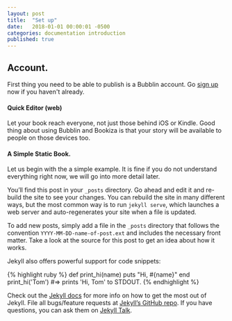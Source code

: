 ```yaml
---
layout: post
title:  "Set up"
date:   2018-01-01 00:00:01 -0500
categories: documentation introduction
published: true
---
```


## Account.

First thing you need to be able to publish is a Bubblin account. Go [sign up](https://bubblin.io/users/new) now if you haven't already.

#### Quick Editor (web)

Let your book reach everyone, not just those behind iOS or Kindle. Good thing about using Bubblin and Bookiza is that your story will be available to people on those devices too.

#### A Simple Static Book.

Let us begin with the a simple example. It is fine if you do not understand everything right now, we will go into more detail later.

You’ll find this post in your `_posts` directory. Go ahead and edit it and re-build the site to see your changes. You can rebuild the site in many different ways, but the most common way is to run `jekyll serve`, which launches a web server and auto-regenerates your site when a file is updated.

To add new posts, simply add a file in the `_posts` directory that follows the convention `YYYY-MM-DD-name-of-post.ext` and includes the necessary front matter. Take a look at the source for this post to get an idea about how it works.

Jekyll also offers powerful support for code snippets:

{% highlight ruby %}
def print_hi(name)
  puts "Hi, #{name}"
end
print_hi('Tom')
#=> prints 'Hi, Tom' to STDOUT.
{% endhighlight %}

Check out the [Jekyll docs][jekyll-docs] for more info on how to get the most out of Jekyll. File all bugs/feature requests at [Jekyll’s GitHub repo][jekyll-gh]. If you have questions, you can ask them on [Jekyll Talk][jekyll-talk].

[jekyll-docs]: https://jekyllrb.com/docs/home
[jekyll-gh]:   https://github.com/jekyll/jekyll
[jekyll-talk]: https://talk.jekyllrb.com/
